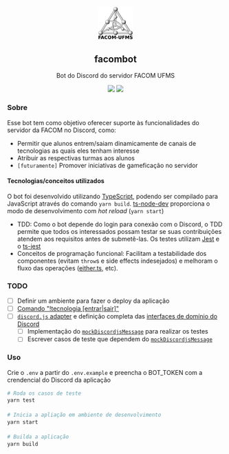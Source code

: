 <p align="center"><img src=".github/facom_logo.png" width="80"/></p>
<h2 align="center">facombot</h2>
<p align="center">Bot do Discord do servidor FACOM UFMS</p> 
<p align="center">
    <img src="https://img.shields.io/badge/version-0.1-brightgreen" />
    <img src="https://img.shields.io/badge/status-offline-red" />
</p>

### Sobre

Esse bot tem como objetivo oferecer suporte às funcionalidades do servidor da FACOM no Discord, como:

- Permitir que alunos entrem/saiam dinamicamente de canais de tecnologias as quais eles tenham interesse
- Atribuir as respectivas turmas aos alunos
- `[futuramente]` Promover iniciativas de gameficação no servidor

#### Tecnologias/conceitos utilizados

O bot foi desenvolvido utilizando [TypeScript](https://www.typescriptlang.org/), podendo ser compilado para JavaScript através do comando `yarn build`. [ts-node-dev]() proporciona o modo de desenvolvimento com _hot reload_ (`yarn start`)

- TDD: Como o bot depende do login para conexão com o Discord, o TDD permite que todos os interessados possam testar se suas contribuições atendem aos requisitos antes de submetê-las. Os testes utilizam [Jest]() e o [ts-jest]()
- Conceitos de programação funcional: Facilitam a testabilidade dos componentes (evitam `throw`s e side effects indesejados) e melhoram o fluxo das operações ([either.ts](src/core/either.ts), etc).

### TODO

- [ ] Definir um ambiente para fazer o deploy da aplicação
- [ ] [Comando "!tecnologia [entrar|sair]"](src/commands/tecnologies/manageTechnologies.ts)
- [ ] [`discord.js` adapter](src/adapters/discordjs.ts) e definição completa das [interfaces de domínio do Discord](src/core/discord.ts)
  - [ ] Implementação do [`mockDiscordjsMessage`](src/adapters/discordjs.ts) para realizar os testes
  - [ ] Escrever casos de teste que dependem do [`mockDiscordjsMessage`](src/adapters/discordjs.ts)
  
### Uso

Crie o `.env` a partir do `.env.example` e preencha o BOT_TOKEN com a crendencial do Discord da aplicação

```bash
# Roda os casos de teste
yarn test

# Inicia a apliação em ambiente de desenvolvimento
yarn start

# Builda a aplicação
yarn build
```
